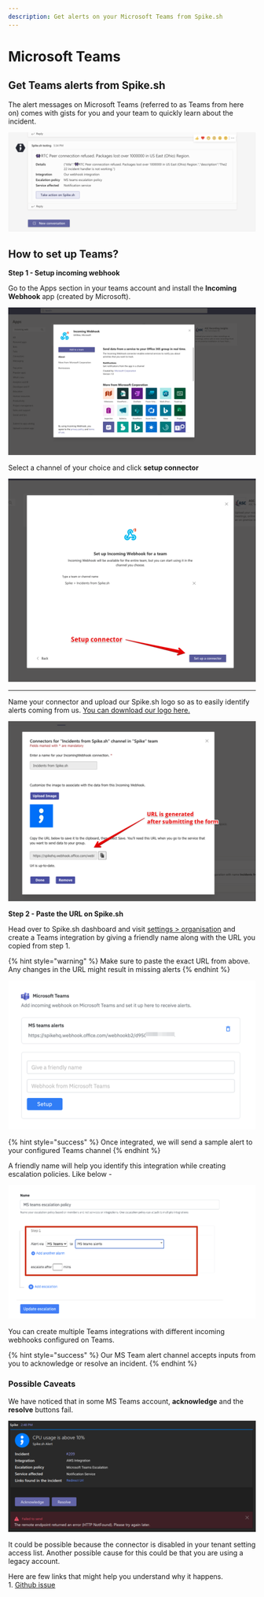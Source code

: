 ```yaml
---
description: Get alerts on your Microsoft Teams from Spike.sh
---
```


# Microsoft Teams

## Get Teams alerts from Spike.sh

The alert messages on Microsoft Teams (referred to as Teams from here on) comes with gists for you and your team to quickly learn about the incident.&#x20;

![How alerts look on Teams](<../.gitbook/assets/image (59).png>)

## How to set up Teams?

**Step 1 - Setup incoming webhook**

Go to the Apps section in your teams account and install the **Incoming Webhook** app (created by Microsoft).

![Install the Incoming Webhook app](<../.gitbook/assets/Screenshot 2021-03-04 at 5.41.41 PM.png>)

Select a channel of your choice and click **setup connector**

![](../.gitbook/assets/setup-connector.png)

****

Name your connector and upload our Spike.sh logo so as to easily identify alerts coming from us. [You can download our logo here.](https://drive.google.com/drive/u/1/folders/1o1JwoMXVY9uYUb8v12wZOMUhaaxVLHnH)

![Submit the form and then copy the unique URL](../.gitbook/assets/teams-url.png)

**Step 2 - Paste the URL on Spike.sh**

Head over to Spike.sh dashboard and visit [settings > organisation](https://app.spike.sh/settings/organisation) and create a Teams integration by giving a friendly name along with the URL you copied from step 1.

{% hint style="warning" %}
Make sure to paste the exact URL from above. Any changes in the URL might result in missing alerts
{% endhint %}

![](<../.gitbook/assets/image (62).png>)

{% hint style="success" %}
Once integrated, we will send a sample alert to your configured Teams channel
{% endhint %}

A friendly name will help you identify this integration while creating escalation policies. Like below -&#x20;

![Using Teams in Escalation policies](<../.gitbook/assets/image (64).png>)

You can create multiple Teams integrations with different incoming webhooks configured on Teams.&#x20;

{% hint style="success" %}
Our MS Team alert channel accepts inputs from you to acknowledge or resolve an incident.
{% endhint %}



### Possible Caveats

We have noticed that in some MS Teams account, **acknowledge** and the **resolve** buttons fail.

![](<../.gitbook/assets/image (109).png>)

It could be possible because the connector is disabled in your tenant setting access list. Another possible cause for this could be that you are using a legacy account.

Here are few links that might help you understand why it happens.\
1\. [Github issue](https://github.com/MicrosoftDocs/msteams-docs/issues/1221)

